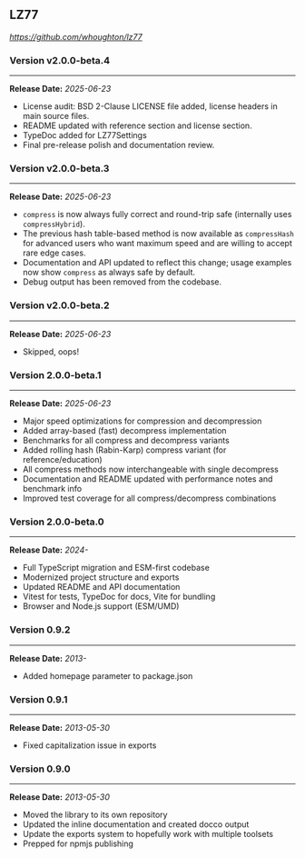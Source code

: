 ## LZ77
*https://github.com/whoughton/lz77*

### Version v2.0.0-beta.4
***
**Release Date:** _2025-06-23_

- License audit: BSD 2-Clause LICENSE file added, license headers in main source files.
- README updated with reference section and license section.
- TypeDoc added for LZ77Settings
- Final pre-release polish and documentation review.

### Version v2.0.0-beta.3
***
**Release Date:** _2025-06-23_

- `compress` is now always fully correct and round-trip safe (internally uses `compressHybrid`).
- The previous hash table-based method is now available as `compressHash` for advanced users who want maximum speed and are willing to accept rare edge cases.
- Documentation and API updated to reflect this change; usage examples now show `compress` as always safe by default.
- Debug output has been removed from the codebase.

### Version v2.0.0-beta.2
***
**Release Date:** _2025-06-23_

- Skipped, oops!

### Version 2.0.0-beta.1
***
**Release Date:** _2025-06-23_

* Major speed optimizations for compression and decompression
* Added array-based (fast) decompress implementation
* Benchmarks for all compress and decompress variants
* Added rolling hash (Rabin-Karp) compress variant (for reference/education)
* All compress methods now interchangeable with single decompress
* Documentation and README updated with performance notes and benchmark info
* Improved test coverage for all compress/decompress combinations

### Version 2.0.0-beta.0
***
**Release Date:** _2024-_

* Full TypeScript migration and ESM-first codebase
* Modernized project structure and exports
* Updated README and API documentation
* Vitest for tests, TypeDoc for docs, Vite for bundling
* Browser and Node.js support (ESM/UMD)

### Version 0.9.2
***
**Release Date:** _2013-_  

* Added homepage parameter to package.json


### Version 0.9.1
***
**Release Date:** _2013-05-30_  

* Fixed capitalization issue in exports


### Version 0.9.0
***
**Release Date:** _2013-05-30_  

* Moved the library to its own repository
* Updated the inline documentation and created docco output
* Update the exports system to hopefully work with multiple toolsets
* Prepped for npmjs publishing

